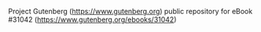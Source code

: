 Project Gutenberg (https://www.gutenberg.org) public repository for eBook #31042 (https://www.gutenberg.org/ebooks/31042)
